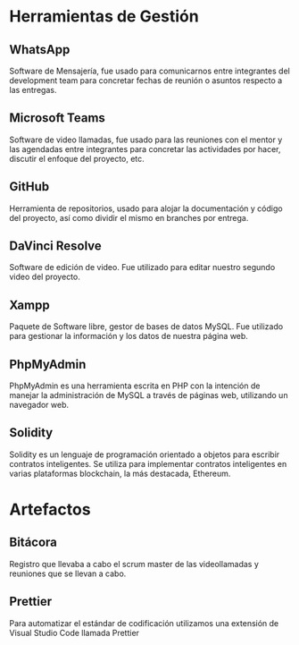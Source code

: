 # Herramientas de Gestión 

## WhatsApp
Software de Mensajería, fue usado para comunicarnos entre integrantes del development team para concretar fechas de reunión o asuntos respecto a las entregas.

## Microsoft Teams
Software de video llamadas, fue usado para las reuniones con el mentor y las agendadas entre integrantes para concretar las actividades por hacer, discutir el enfoque del proyecto, etc.

## GitHub
Herramienta de repositorios, usado para alojar la documentación y código del proyecto, así como dividir el mismo en branches por entrega.

## DaVinci Resolve
Software de edición de video. Fue utilizado para editar nuestro segundo video del proyecto.

## Xampp
Paquete de Software libre, gestor de bases de datos MySQL. Fue utilizado para gestionar la información y los datos de nuestra página web.

## PhpMyAdmin
PhpMyAdmin es una herramienta escrita en PHP con la intención de manejar la administración de MySQL a través de páginas web, utilizando un navegador web.

## Solidity
Solidity es un lenguaje de programación orientado a objetos para escribir contratos inteligentes. Se utiliza para implementar contratos inteligentes en varias plataformas blockchain, la más destacada, Ethereum.

# Artefactos

## Bitácora

Registro que llevaba a cabo el scrum master de las videollamadas y reuniones que se llevan a cabo.

## Prettier
Para automatizar el estándar de codificación utilizamos una extensión de Visual Studio Code llamada Prettier

